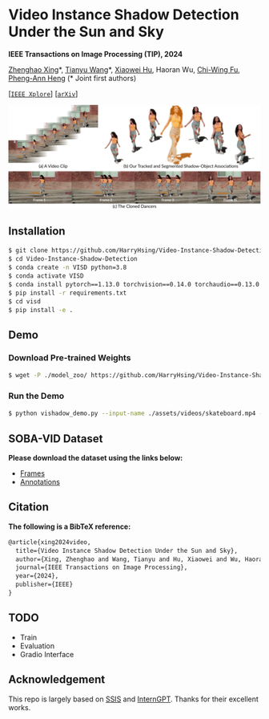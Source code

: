 # Video Instance Shadow Detection Under the Sun and Sky

**IEEE Transactions on Image Processing (TIP), 2024**

[Zhenghao Xing](https://harryhsing.github.io)\*, [Tianyu Wang](https://stevewongv.github.io)\*, [Xiaowei Hu](https://xw-hu.github.io), Haoran Wu, [Chi-Wing Fu](https://www.cse.cuhk.edu.hk/~cwfu), [Pheng-Ann Heng](http://www.cse.cuhk.edu.hk/~pheng) (* Joint first authors)

[[`IEEE Xplore`](https://ieeexplore.ieee.org/document/10704578)] [[`arXiv`](https://arxiv.org/abs/2211.12827)] 

![-c](assets/teaser.jpg)

## Installation
```bash
$ git clone https://github.com/HarryHsing/Video-Instance-Shadow-Detection.git
$ cd Video-Instance-Shadow-Detection
$ conda create -n VISD python=3.8
$ conda activate VISD
$ conda install pytorch==1.13.0 torchvision==0.14.0 torchaudio==0.13.0 pytorch-cuda=11.7 -c pytorch -c nvidia
$ pip install -r requirements.txt
$ cd visd
$ pip install -e .
```

## Demo
### Download Pre-trained Weights
```bash
$ wget -P ./model_zoo/ https://github.com/HarryHsing/Video-Instance-Shadow-Detection/releases/download/weights/model_final.pth
```

### Run the Demo
```bash
$ python vishadow_demo.py --input-name ./assets/videos/skateboard.mp4 --output-name demo_result
```

## SOBA-VID Dataset
**Please download the dataset using the links below:**
- [Frames](https://github.com/HarryHsing/Video-Instance-Shadow-Detection/releases/download/dataset/frames.zip)
- [Annotations](https://github.com/HarryHsing/Video-Instance-Shadow-Detection/releases/download/dataset/annotations.zip)

## Citation
**The following is a BibTeX reference:**

``` latex
@article{xing2024video,
  title={Video Instance Shadow Detection Under the Sun and Sky},
  author={Xing, Zhenghao and Wang, Tianyu and Hu, Xiaowei and Wu, Haoran and Fu, Chi-Wing and Heng, Pheng-Ann},
  journal={IEEE Transactions on Image Processing},
  year={2024},
  publisher={IEEE}
}
```

## TODO
- Train
- Evaluation
- Gradio Interface

## Acknowledgement
This repo is largely based on [SSIS](https://github.com/stevewongv/SSIS) and [InternGPT](https://github.com/OpenGVLab/InternGPT/tree/main).
Thanks for their excellent works.

